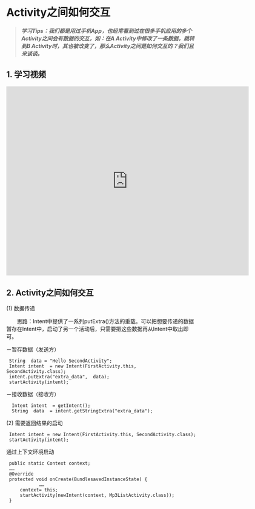 # Activity之间如何交互

>##### 学习Tips：我们都是用过手机App，也经常看到过在很多手机应用的多个Activity之间会有数据的交互，如：在A Activity中修改了一条数据，跳转到B Activity时，其也被改变了，那么Activity之间是如何交互的？我们且来谈谈。

## 1. 学习视频

<iframe frameborder="0" width="640" height="498" src="https://v.qq.com/iframe/player.html?vid=z0180bhmznp&tiny=0&auto=0" allowfullscreen></iframe>

## 2. Activity之间如何交互

(1) 数据传递

　　思路：Intent中提供了一系列putExtra()方法的重载。可以把想要传递的数据暂存在Intent中，启动了另一个活动后，只需要把这些数据再从Intent中取出即可。
  
  －暂存数据（发送方）

 ```
  String  data = "Hello SecondActivity";   
  Intent intent  = new Intent(FirstActivity.this,  SecondActivity.class);   
  intent.putExtra("extra_data",  data);  
  startActivity(intent);
 ```
 
 －接收数据（接收方）
 
 ```
   Intent intent  = getIntent();   
   String  data  = intent.getStringExtra("extra_data");
 ```
 
(2) 需要返回结果的启动


  
 ```
  Intent intent = new Intent(FirstActivity.this, SecondActivity.class);
  startActivity(intent);
 ```
 
 通过上下文环境启动
 
 ```
  public static Context context;
  ……
  @Override
  protected void onCreate(BundlesavedInstanceState) {
             ……
      context= this;
      startActivity(newIntent(context, Mp3ListActivity.class));
  }
 ```